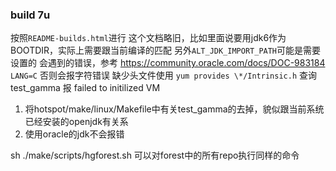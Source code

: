 ### build 7u
按照`README-builds.html`进行
这个文档略旧，比如里面说要用jdk6作为BOOTDIR，实际上需要跟当前编译的匹配
另外`ALT_JDK_IMPORT_PATH`可能是需要设置的
会遇到的错误，参考 https://community.oracle.com/docs/DOC-983184
`LANG=C`  否则会报字符错误
缺少头文件使用 `yum provides \*/Intrinsic.h` 查询
test_gamma 报 failed to initilized VM
1. 将hotspot/make/linux/Makefile中有关test_gamma的去掉，貌似跟当前系统
    已经安装的openjdk有关系
2. 使用oracle的jdk不会报错

sh ./make/scripts/hgforest.sh 可以对forest中的所有repo执行同样的命令
